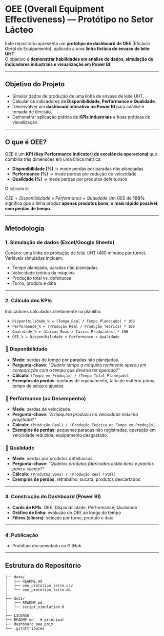 # OEE (Overall Equipment Effectiveness) — Protótipo no Setor Lácteo

Este repositório apresenta um **protótipo de dashboard de OEE** (Eficácia Geral do Equipamento), aplicado a uma **linha fictícia de envase de leite UHT**.  
O objetivo é **demonstrar habilidades em análise de dados, simulação de indicadores industriais e visualização em Power BI**.

---

## Objetivo do Projeto

- Simular dados de produção de uma linha de envase de leite UHT.  
- Calcular os indicadores de **Disponibilidade, Performance e Qualidade**.  
- Desenvolver um **dashboard interativo no Power BI** para análise e tomada de decisão.  
- Demonstrar aplicação prática de **KPIs industriais** e boas práticas de visualização.  

---

## O que é OEE?

OEE é um **KPI (Key Performance Indicator) de excelência operacional** que combina três dimensões em uma única métrica:

- **Disponibilidade (%)** → mede perdas por paradas não planejadas  
- **Performance (%)** → mede perdas por redução de velocidade  
- **Qualidade (%)** → mede perdas por produtos defeituosos  

O cálculo é: 

$OEE = Disponibilidade \times Performance \times Qualidade$
Um OEE de **100%** significa que a linha produz **apenas produtos bons**, **o mais rápido possível**, **sem perdas de tempo**.

---

## Metodologia

### 1. Simulação de dados (Excel/Google Sheets)
Cenário: uma linha de produção de leite UHT (480 minutos por turno).  
Variáveis simuladas incluem:
- Tempo planejado, paradas não planejadas  
- Velocidade teórica da máquina  
- Produção total vs. defeituosa  
- Turno, produto e data  

---

### 2. Cálculo dos KPIs
Indicadores calculados diretamente na planilha:
- `Disponibilidade_% = (Tempo_Real / Tempo_Planejado) * 100`
- `Performance_% = (Produção Real / Produção Teórica) * 100`
- `Qualidade_% = (Caixas Boas / Caixas Produzidas) * 100`
- `OEE_% = Disponibilidade × Performance × Qualidade`

### 🔹 Disponibilidade
- **Mede**: perdas de tempo por paradas não planejadas.  
- **Pergunta-chave**: *"Quanto tempo a máquina realmente operou em comparação com o tempo que deveria ter operado?"*  
- **Cálculo**: `(Tempo em Produção) / (Tempo Total Planejado)`  
- **Exemplos de perdas**: quebras de equipamento, falta de matéria-prima, tempo de setup e ajustes.  

### 🔹 Performance (ou Desempenho)
- **Mede**: perdas de velocidade.  
- **Pergunta-chave**: *"A máquina produziu na velocidade máxima projetada?"*  
- **Cálculo**: `(Produção Real) / (Produção Teórica no Tempo em Produção)`  
- **Exemplos de perdas**: pequenas paradas não registradas, operação em velocidade reduzida, equipamento desgastado.  

### 🔹 Qualidade
- **Mede**: perdas por produtos defeituosos.  
- **Pergunta-chave**: *"Quantos produtos fabricados estão bons e prontos para o cliente?"*  
- **Cálculo**: `(Produtos Bons) / (Produção Real Total)`  
- **Exemplos de perdas**: retrabalho, sucata, produtos descartados.  

---

### 3. Construção do Dashboard (Power BI)
- **Cards de KPIs**: OEE, Disponibilidade, Performance, Qualidade  
- **Gráfico de linha**: evolução do OEE ao longo do tempo  
- **Filtros (slicers)**: seleção por turno, produto e data  

---

### 4. Publicação
- Protótipo documentado no GitHub  

---

## Estrutura do Repositório

```OEE-prototipo-leite/
├── data/
│   ├── README.md
│   ├── oee_prototipo_leite.csv
│   └── oee_prototipo_leite.db
│
├── docs/
│   ├── README.md
│   └── script_simulation.R
│
├── LICENSE
├── README.md   # principal
├── dashboard_oee.pbix
└── .gitattributes

